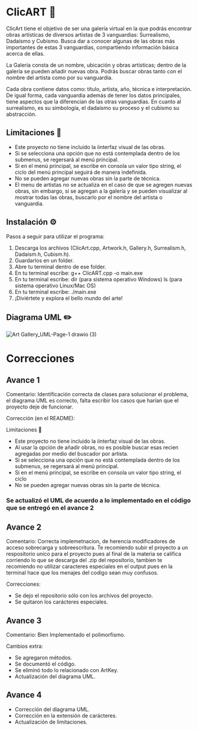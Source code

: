 # ClicART 🎨

ClicArt tiene el objetivo de ser una galería virtual en la que podrás encontrar obras artísticas de diversos artistas de 3 vanguardias: Surrealismo, Dadaísmo y Cubismo. Busca dar a conocer algunas de las obras más importantes de estas 3 vanguardias, compartiendo información básica acerca de ellas.

La Galería consta de un nombre, ubicación y obras artísticas; dentro de la galería se pueden añadir nuevas obra. Podrás buscar obras tanto con el nombre del artista como por su vanguardia.

Cada obra contiene datos como: título, artista, año, técnica e interpretación. De igual forma, cada vanguardia además de tener los datos principales, tiene aspectos que la diferencian de las otras vanguardias. En cuanto al surrealismo, es su simbología, el dadaísmo su proceso y el cubismo su abstracción. 

## Limitaciones 🧩
- Este proyecto no tiene incluido la iinterfaz visual de las obras.
- Si se selecciona una opción que no está contemplada dentro de los submenus, se regersará al menú principal.
- Si en el menú principal, se escribe en consola un valor tipo string, el ciclo del menú principal seguirá de manera indefinida.
- No se pueden agregar nuevas obras sin la parte de técnica.
- El menu de artistas no se actualiza en el caso de que se agregen nuevas obras, sin embargo, sí se agregan a la galería y se pueden visualizar al mostrar todas las obras, buscarlo por el nombre del artista o vanguardia. 

## Instalación ⚙️
Pasos a seguir para utilizar el programa:

1. Descarga los archivos (ClicArt.cpp, Artwork.h, Gallery.h, Surrealism.h, Dadaism.h, Cubism.h).
2. Guardarlos en un folder.
3. Abre tu terminal dentro de ese folder.
4. En tu terminal escribe: g++ ClicART.cpp -o main.exe
5. En tu terminal escribe: dir (para sistema operativo Windows) ls (para sistema operativo Linux/Mac OS)
6. En tu terminal escribe: ./main.exe
7. ¡Diviértete y explora el bello mundo del arte!

## Diagrama UML ✏️
![Art Gallery_UML-Page-1 drawio (3)](https://github.com/Morgana119/ClicArt/assets/145613786/6ae03a22-a24a-4862-b34e-66cb54ddec82)

# Correcciones 

## Avance 1

Comentario: Identificación correcta de clases para solucionar el problema, el diagrama UML es correcto, falta escribir los casos que harían que el proyecto deje de funcionar.

Corrección (en el README): 

Limitaciones 🧩
- Este proyecto no tiene incluido la iinterfaz visual de las obras.
- Al usar la opción de añadir obras, no es posible buscar esas recien agregadas por medio del buscador por artista.
- Si se selecciona una opción que no está contemplada dentro de los submenus, se regersará al menú principal.
- Si en el menú principal, se escribe en consola un valor tipo string, el ciclo
- No se pueden agregar nuevas obras sin la parte de técnica.

### Se actualizó el UML de acuerdo a lo implementado en el código que se entregó en el avance 2

## Avance 2

Comentario: Correcta implemetnacion, de herencia modificadores de acceso sobrecarga y sobreescritura. Te recomiendo subir el proyecto a un respositorio unico para el proyecto pues al final de la materia se califica corriendo lo que se descarga del .zip del repositorio, tambien te recomiendo no utilizar caracteres especiales en el output pues en la terminal hace que los menajes del codigo sean muy confusos.

Correcciones: 
- Se dejo el repositorio sólo con los archivos del proyecto.
- Se quitaron los carácteres especiales.

## Avance 3 

Comentario: Bien Implementado el polimorfismo.

Cambios extra:
- Se agregaron métodos.
- Se documentó el código.
- Se eliminó todo lo relacionado con ArtKey.
- Actualización del diagrama UML.

## Avance 4

- Corrección del diagrama UML.
- Corrección en la extensión de carácteres.
- Actualización de limitaciones.

